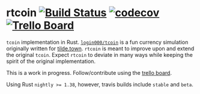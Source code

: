 # rtcoin [![Build Status](https://travis-ci.com/gbmor/rtcoin.svg?branch=master)](https://travis-ci.com/gbmor/rtcoin) [![codecov](https://codecov.io/gh/gbmor/rtcoin/branch/master/graph/badge.svg)](https://codecov.io/gh/gbmor/rtcoin) [![Trello Board](https://img.shields.io/badge/trello-board-blue.svg)](https://trello.com/b/WaOrNJHq/rtcoin)

`tcoin` implementation in Rust.
[`login000/tcoin`](https://github.com/login000/tcoin)
is a fun currency simulation originally written for [tilde.town](https://tilde.town).
`rtcoin` is meant to improve upon and extend the original `tcoin`. Expect `rtcoin` to deviate
in many ways while keeping the spirit of the original implementation.

This is a work in progress. Follow/contribute using the [trello board](https://trello.com/b/WaOrNJHq/rtcoin).

Using Rust `nightly >= 1.38`, however, travis builds include `stable` and `beta`.
